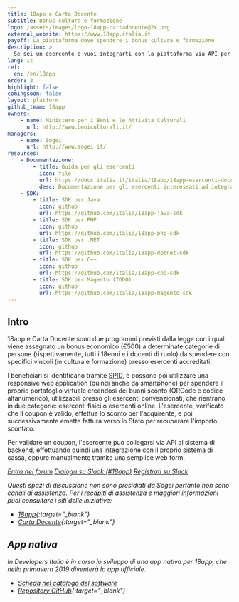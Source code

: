 ```yaml
---
title: 18app e Carta Docente
subtitle: Bonus cultura e formazione
logo: /assets/images/logo-18app-cartadocente@2x.png
external_website: https://www.18app.italia.it
payoff: La piattaforma dove spendere i bonus cultura e formazione
description: >
  Se sei un esercente e vuoi integrarti con la piattaforma via API per validare i coupon, puoi trovare qui documentazione e SDK.
lang: it
ref:
  en: /en/18app
order: 3
highlight: false
comingsoon: false
layout: platform
github_team: 18app
owners:
    - name: Ministero per i Beni e le Attività Culturali
      url: http://www.beniculturali.it/
managers:
    - name: Sogei
      url: http://www.sogei.it/
resources:
    - Documentazione:
        - title: Guida per gli esercenti
          icon: file
          url: https://docs.italia.it/italia/18app/18app-esercenti-docs/
          desc: Documentazione per gli esercenti interessati ad integrarsi con le API per la verifica dei coupon
    - SDK:
        - title: SDK per Java
          icon: github
          url: https://github.com/italia/18app-java-sdk
        - title: SDK per PHP
          icon: github
          url: https://github.com/italia/18app-php-sdk
        - title: SDK per .NET
          icon: github
          url: https://github.com/italia/18app-dotnet-sdk
        - title: SDK per C++
          icon: github
          url: https://github.com/italia/18app-cpp-sdk
        - title: SDK per Magento (TODO)
          icon: github
          url: https://github.com/italia/18app-magento-sdk
---
```


## Intro

18app e Carta Docente sono due programmi previsti dalla legge con i quali
viene assegnato un bonus economico (€500) a determinate categorie di persone
(rispettivamente, tutti i 18enni e i docenti di ruolo) da
spendere con specifici vincoli (in cultura e formazione) presso esercenti
accreditati.

I beneficiari si identificano tramite [SPID](/it/spid), e possono poi utilizzare una
responsive web application (quindi anche da smartphone) per spendere il
proprio portafoglio virtuale creandosi dei buoni sconto (QRCode e codice
alfanumerico), utilizzabili presso gli esercenti convenzionati, che rientrano
in due categorie: esercenti fisici o esercenti online. L'esercente, verificato
che il coupon è valido, effettua lo sconto per l'acquirente, e poi
successivamente emette fattura verso lo Stato per recuperare l'importo scontato.

Per validare un coupon, l'esercente può collegarsi via API al sistema di
backend, effettuando quindi una integrazione con il proprio sistema di cassa,
oppure manualmente tramite una semplice web form.

<a class="btn btn-primary" href="https://forum.italia.it/c/18app-carta-docente" target="_blank"><i class="it-horn" /> Entra nel forum</a>
<a class="btn btn-outline-primary" href="https://developersitalia.slack.com/messages/C7AAA10PN" target="_blank"><i class="it-comment" /> Dialoga su Slack (#18app)</a> <a class="btn btn-primary" href="https://slack.developers.italia.it/" target="_blank"><i class="it-comment">Registrati su Slack</i></a>

Questi spazi di discussione non sono presidiati da Sogei pertanto non sono canali di assistenza. Per i recapiti di assistenza e maggiori informazioni puoi consultare i siti delle iniziative:

- [18app](https://www.18app.italia.it/){:target="_blank"}
- [Carta Docente](https://cartadeldocente.istruzione.it/){:target="_blank"}

## App nativa

In Developers Italia è in corso lo sviluppo di una app nativa per 18app, che nella primavera 2019 diventerà la app ufficiale.

- [Scheda nel catalogo del software](/it/software/m_bac-italia-18app)
- [Repository GitHub](https://github.com/italia/18app){:target="_blank"}
